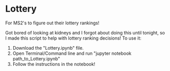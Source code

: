 # Lottery
For MS2's to figure out their lottery rankings!

Got bored of looking at kidneys and I forgot about doing this until tonight, so I made this script to help with lottery ranking decisions! To use it:
1. Download the "Lottery.ipynb" file.
2. Open Terminal/Command line and run "jupyter notebook path_to_Lottery.ipynb"
3. Follow the instructions in the notebook!
